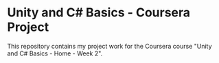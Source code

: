 <h1>Unity and C# Basics - Coursera Project</h1>
<p>This repository contains my project work for the Coursera course "Unity and C# Basics - Home - Week 2".</p>
